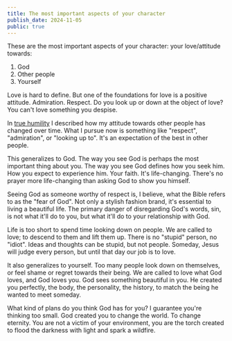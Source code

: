 ```yaml
---
title: The most important aspects of your character
publish_date: 2024-11-05
public: true
---
```


These are the most important aspects of your character: your love/attitude towards:
1. God
2. Other people
3. Yourself

Love is hard to define. But one of the foundations for love is a positive attitude. Admiration. Respect. Do you look up or down at the object of love? You can't love something you despise.

In [true humility](/true_humility) I described how my attitude towards other people has changed over time. What I pursue now is something like "respect", "admiration", or "looking up to". It's an expectation of the best in other people.

This generalizes to God. The way you see God is perhaps the most important thing about you. The way you see God defines how you seek him. How you expect to experience him. Your faith. It's life-changing. There's no prayer more life-changing than asking God to show you himself.

Seeing God as someone worthy of respect is, I believe, what the Bible refers to as the "fear of God". Not only a stylish fashion brand, it's essential to living a beautiful life. The primary danger of disregarding God's words, sin, is not what it'll do to you, but what it'll do to your relationship with God.

Life is too short to spend time looking down on people. We are called to love; to descend to them and lift them up. There is no "stupid" person, no "idiot". Ideas and thoughts can be stupid, but not people. Someday, Jesus will judge every person, but until that day our job is to love.

It also generalizes to yourself. Too many people look down on themselves, or feel shame or regret towards their being. We are called to love what God loves, and God loves you. God sees something beautiful in you. He created you perfectly, the body, the personality, the history, to match the being he wanted to meet someday.

What kind of plans do you think God has for you? I guarantee you're thinking too small. God created you to change the world. To change eternity. You are not a victim of your environment, you are the torch created to flood the darkness with light and spark a wildfire.